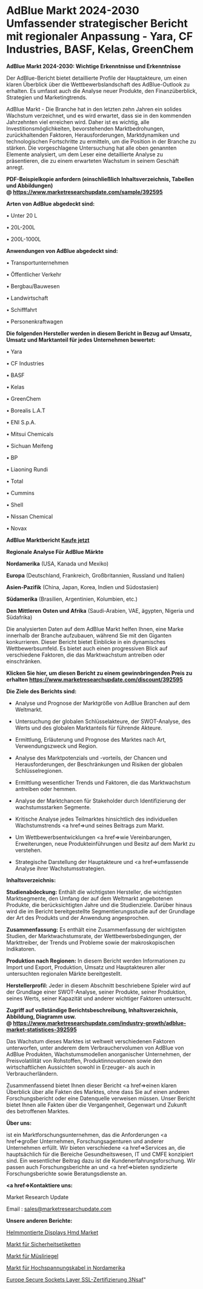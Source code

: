 # AdBlue Markt 2024-2030 Umfassender strategischer Bericht mit regionaler Anpassung - Yara, CF Industries, BASF, Kelas, GreenChem

<strong>AdBlue Markt 2024-2030: Wichtige Erkenntnisse und Erkenntnisse</strong>

Der AdBlue-Bericht bietet detaillierte Profile der Hauptakteure, um einen klaren Überblick über die Wettbewerbslandschaft des AdBlue-Outlook zu erhalten. Es umfasst auch die Analyse neuer Produkte, den Finanzüberblick, Strategien und Marketingtrends.

AdBlue Markt - Die Branche hat in den letzten zehn Jahren ein solides Wachstum verzeichnet, und es wird erwartet, dass sie in den kommenden Jahrzehnten viel erreichen wird. Daher ist es wichtig, alle Investitionsmöglichkeiten, bevorstehenden Marktbedrohungen, zurückhaltenden Faktoren, Herausforderungen, Marktdynamiken und technologischen Fortschritte zu ermitteln, um die Position in der Branche zu stärken. Die vorgeschlagene Untersuchung hat alle oben genannten Elemente analysiert, um dem Leser eine detaillierte Analyse zu präsentieren, die zu einem erwarteten Wachstum in seinem Geschäft anregt.

<strong><b>PDF-Beispielkopie anfordern (einschließlich Inhaltsverzeichnis, Tabellen und Abbildungen) @ </b></strong><strong><a href=https://www.marketresearchupdate.com/sample/392595><strong>https://www.marketresearchupdate.com/sample/392595</u></a></strong></strong>

<strong>Arten von AdBlue abgedeckt sind:</strong>

• Unter 20 L

• 20L-200L

• 200L-1000L

<strong>Anwendungen von AdBlue abgedeckt sind:</strong>

• Transportunternehmen

• Öffentlicher Verkehr

• Bergbau/Bauwesen

• Landwirtschaft

• Schifffahrt

• Personenkraftwagen

<strong>Die folgenden Hersteller werden in diesem Bericht in Bezug auf Umsatz, Umsatz und Marktanteil für jedes Unternehmen bewertet:</strong>

• Yara

• CF Industries

• BASF

• Kelas

• GreenChem

• Borealis L.A.T

• ENI S.p.A.

• Mitsui Chemicals

• Sichuan Meifeng

• BP

• Liaoning Rundi

• Total

• Cummins

• Shell

• Nissan Chemical

• Novax

<strong>AdBlue Marktbericht <a href=https://www.marketresearchupdate.com/buynow/392595>Kaufe jetzt</a></strong>

<strong>Regionale Analyse Für AdBlue Märkte</strong>

<strong>Nordamerika</strong> (USA, Kanada und Mexiko)

<strong>Europa</strong> (Deutschland, Frankreich, Großbritannien, Russland und Italien)

<strong>Asien-Pazifik</strong> (China, Japan, Korea, Indien und Südostasien)

<strong>Südamerika</strong> (Brasilien, Argentinien, Kolumbien, etc.)

<strong>Den Mittleren</strong> <strong>Osten und Afrika</strong> (Saudi-Arabien, VAE, ägypten, Nigeria und Südafrika)

Die analysierten Daten auf dem AdBlue Markt helfen Ihnen, eine Marke innerhalb der Branche aufzubauen, während Sie mit den Giganten konkurrieren. Dieser Bericht bietet Einblicke in ein dynamisches Wettbewerbsumfeld. Es bietet auch einen progressiven Blick auf verschiedene Faktoren, die das Marktwachstum antreiben oder einschränken.

<strong>Klicken Sie hier, um diesen Bericht zu einem gewinnbringenden Preis zu erhalten
</strong><strong><a href=https://www.marketresearchupdate.com/discount/392595>https://www.marketresearchupdate.com/discount/392595</b></u></strong></a>

<strong>Die Ziele des Berichts sind:</strong>

- Analyse und Prognose der Marktgröße von AdBlue Branchen auf dem Weltmarkt.

- Untersuchung der globalen Schlüsselakteure, der SWOT-Analyse, des Werts und des globalen Marktanteils für führende Akteure.

- Ermittlung, Erläuterung und Prognose des Marktes nach Art, Verwendungszweck und Region.

- Analyse des Marktpotenzials und -vorteils, der Chancen und Herausforderungen, der Beschränkungen und Risiken der globalen Schlüsselregionen.

- Ermittlung wesentlicher Trends und Faktoren, die das Marktwachstum antreiben oder hemmen.

- Analyse der Marktchancen für Stakeholder durch Identifizierung der wachstumsstarken Segmente.

- Kritische Analyse jedes Teilmarktes hinsichtlich des individuellen Wachstumstrends <a href=>und</a> seines Beitrags zum Markt.

- Um Wettbewerbsentwicklungen <a href=>wie</a> Vereinbarungen, Erweiterungen, neue Produkteinführungen und Besitz auf dem Markt zu verstehen.

- Strategische Darstellung der Hauptakteure und <a href=>umfas</a>sende Analyse ihrer Wachstumsstrategien.

<strong>Inhaltsverzeichnis:</strong>

<strong>Studienabdeckung:</strong> Enthält die wichtigsten Hersteller, die wichtigsten Marktsegmente, den Umfang der auf dem Weltmarkt angebotenen Produkte, die berücksichtigten Jahre und die Studienziele. Darüber hinaus wird die im Bericht bereitgestellte Segmentierungsstudie auf der Grundlage der Art des Produkts und der Anwendung angesprochen.

<strong>Zusammenfassung:</strong> Es enthält eine Zusammenfassung der wichtigsten Studien, der Marktwachstumsrate, der Wettbewerbsbedingungen, der Markttreiber, der Trends und Probleme sowie der makroskopischen Indikatoren.

<strong>Produktion nach Regionen:</strong> In diesem Bericht werden Informationen zu Import und Export, Produktion, Umsatz und Hauptakteuren aller untersuchten regionalen Märkte bereitgestellt.

<strong>Herstellerprofil:</strong> Jeder in diesem Abschnitt beschriebene Spieler wird auf der Grundlage einer SWOT-Analyse, seiner Produkte, seiner Produktion, seines Werts, seiner Kapazität und anderer wichtiger Faktoren untersucht.

<strong><b>Zugriff auf vollständige Berichtsbeschreibung, Inhaltsverzeichnis, Abbildung, Diagramm usw. @ </b></strong><strong><a href=https://www.marketresearchupdate.com/industry-growth/adblue-market-statistices-392595>https://www.marketresearchupdate.com/industry-growth/adblue-market-statistices-392595</a></strong>

Das Wachstum dieses Marktes ist weltweit verschiedenen Faktoren unterworfen, unter anderem dem Verbrauchervolumen von AdBlue von AdBlue Produkten, Wachstumsmodellen anorganischer Unternehmen, der Preisvolatilität von Rohstoffen, Produktinnovationen sowie den wirtschaftlichen Aussichten sowohl in Erzeuger- als auch in Verbraucherländern.

Zusammenfassend bietet Ihnen dieser Bericht <a href=>einen</a> klaren Überblick über alle Fakten des Marktes, ohne dass Sie auf einen anderen Forschungsbericht oder eine Datenquelle verweisen müssen. Unser Bericht bietet Ihnen alle Fakten über die Vergangenheit, Gegenwart und Zukunft des betroffenen Marktes.

<strong>Über uns:</strong>

 ist ein Marktforschungsunternehmen, das die Anforderungen <a href=>großer</a> Unternehmen, Forschungsagenturen und anderer Unternehmen erfüllt. Wir bieten verschiedene <a href=>Services</a> an, die hauptsächlich für die Bereiche Gesundheitswesen, IT und CMFE konzipiert sind. Ein wesentlicher Beitrag dazu ist die Kundenerfahrungsforschung. Wir passen auch Forschungsberichte an und <a href=>bieten</a> syndizierte Forschungsberichte sowie Beratungsdienste an.

<strong><a href=>Kontaktiere uns:</a></strong>

Market Research Update

Email : sales@marketresearchupdate.com

<strong>Unsere anderen Berichte:</strong>

<a href=https://www.linkedin.com/pulse/helmet-mounted-displays-hmd-market-strategic-insights>Helmmontierte Displays Hmd Market</a>

<a href=https://www.linkedin.com/pulse/safety-labels-market-size-share-outlook-growth-prospects>Markt für Sicherheitsetiketten</a>

<a href=https://www.linkedin.com/pulse/granola-bars-market-size-emerging-trends-consumption>Markt für Müsliriegel</a>

<a href=https://www.linkedin.com/pulse/north-america-high-voltage-power-cables-market>Markt für Hochspannungskabel in Nordamerika</a>

<a href=https://www.linkedin.com/pulse/europe-secure-sockets-layer-ssl-certification-3nsaf/>Europe Secure Sockets Layer SSL-Zertifizierung 3Nsaf</a>"
